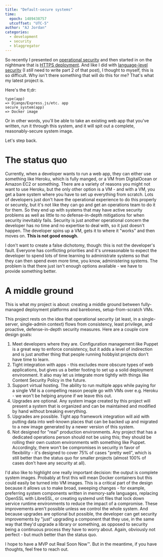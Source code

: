 ```yaml
---
title: "Default-secure systems"
time:
  epoch: 1489438757
  utcoffset: "UTC-5"
author: "AJ Jordan"
categories:
  - development
  - security
  - blaggregator
---
```


So recently I presented on [operational security][] and then started in on the nightmare that is [HTTPS deployment][]. And like I did with [language-level security][] (I _still_ need to write part 2 of that post), I thought to myself, this is so difficult. Why isn't there something that will do this for me? That's what my latest project is.

Here's the tl;dr:

    type(app)
	=> Django/Express.js/etc. app
    secure_system(app)
	=> Docker image

Or in other words, you'll be able to take an existing web app that you've written, run it through this system, and it will spit out a complete, reasonably-secure system image.

Let's step back.

# The status quo

Currently, when a developer wants to run a web app, they can either use something like Heroku, which is fully manged, or a VM from DigitalOcean or Amazon EC2 or something. There are a variety of reasons you might not want to use Heroku, but the only other option is a VM - and with a VM, you get a bare system where you have to set up everything from scratch. Lots of developers just don't have the operational experience to do this properly or securely, but it's not like they can go and get an operations team to do it for them. So they end up with systems that may have active security problems as well as little to no defense-in-depth mitigations for when security inevitably fails. Security is just another operational concern the developer has no time and no expertise to deal with, so it just doesn't happen. The developer spins up a VM, gets it to where it "works" and then moves on. **This is not good enough.**

I don't want to create a false dichotomy, though: this is not the developer's fault. Everyone has conflicting priorities and it's unreasonable to expect the developer to spend lots of time learning to administrate systems so that they can then spend even more time, you know, administering systems. The problem is that there just isn't enough options available - we have to provide something better.

# A middle ground

This is what my project is about: creating a middle ground between fully-managed deployment platforms and barebones, setup-from-scratch VMs.

This project rests on the idea that operational security (at least, in a single-server, single-admin context) flows from consistency, least privilege, and proactive, defense-in-depth security measures. Here are a couple core design goals:

1. Meet developers where they are. Configuration management like Puppet is a great way to enforce consistency, but it adds a level of indirection and is just another thing that people running hobbyist projects don't have time to learn.
2. Tight integration with apps - this excludes more obscure types of web applications, but gives us a better footing to set up a solid deployment environment. It also may let us integrate more tightly with things like Content Security Policy in the future.
3. Support virtual hosting. The ability to run multiple apps while paying for a single VM is a compelling reason people go with VMs over e.g. Heroku - we won't be helping anyone if we leave this out.
4. Upgrades are optional. Any system image created by this project will present a system that is organized and can be maintained and modified by hand without breaking everything.
5. Upgrades are possible. Tight app framework integration will aid with putting data into well-known places that can be backed up and migrated to a new image generated by a newer version of this system.
6. Not designed for "real" production environments. Any project that has a dedicated operations person should not be using this; they should be rolling their own custom environments with something like Puppet. Accordingly, there won't be compromises in security in favor of flexibility - it's designed to cover 75% of cases "pretty well", which is still better than the status quo for smaller projects (almost 100% of cases don't have any security at all).

I'd also like to highlight one really important decision: the output is complete system images. Probably at first this will mean Docker containers but this could easily be turned into VM images. This is a critical part of the design because it allows us to make broad, sweeping changes - for example, preferring system components written in memory-safe languages, replacing OpenSSL with LibreSSL, or creating systemd unit files that lock down service runtime environments to reduce the impact of a compromise. These improvements aren't possible unless we control the whole system. And because upgrades are optional but possible, the developer can get security improvements by "just" upgrading a component that they use, in the same way that they'd upgrade a library or something, as opposed to security being a continuous process they have to worry about. Again, obviously not perfect - but much better than the status quo.

I hope to have a MVP out Real Soon Now™. But in the meantime, if you have thoughts, feel free to reach out.

 [operational security]: https://strugee.net/presentation-operational-security/
 [HTTPS deployment]: https://strugee.net/presentation-https-deployment/
 [language-level security]: https://strugee.net/blog/2017/01/new-programming-language-part-i-handlers

